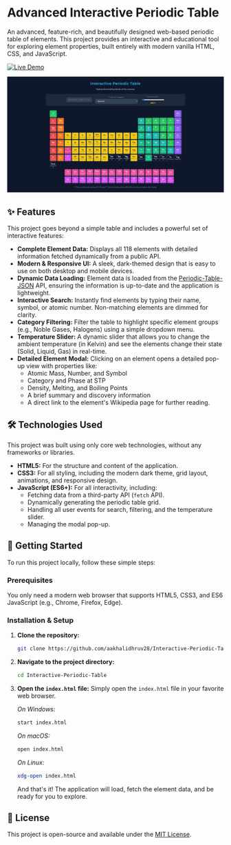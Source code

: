# Advanced Interactive Periodic Table

An advanced, feature-rich, and beautifully designed web-based periodic table of elements. This project provides an interactive and educational tool for exploring element properties, built entirely with modern vanilla HTML, CSS, and JavaScript.

[![Live Demo](https://img.shields.io/badge/Live_Demo-View_Here-blue?style=for-the-badge&logo=github)](https://aakhalidhruv28.github.io/Interactive-Periodic-Table/)

![Project Screenshot](./Screenshot.png)

## ✨ Features

This project goes beyond a simple table and includes a powerful set of interactive features:

*   **Complete Element Data:** Displays all 118 elements with detailed information fetched dynamically from a public API.
*   **Modern & Responsive UI:** A sleek, dark-themed design that is easy to use on both desktop and mobile devices.
*   **Dynamic Data Loading:** Element data is loaded from the [Periodic-Table-JSON](https://raw.githubusercontent.com/Bowserinator/Periodic-Table-JSON/master/PeriodicTableJSON.json) API, ensuring the information is up-to-date and the application is lightweight.
*   **Interactive Search:** Instantly find elements by typing their name, symbol, or atomic number. Non-matching elements are dimmed for clarity.
*   **Category Filtering:** Filter the table to highlight specific element groups (e.g., Noble Gases, Halogens) using a simple dropdown menu.
*   **Temperature Slider:** A dynamic slider that allows you to change the ambient temperature (in Kelvin) and see the elements change their state (Solid, Liquid, Gas) in real-time.
*   **Detailed Element Modal:** Clicking on an element opens a detailed pop-up view with properties like:
    *   Atomic Mass, Number, and Symbol
    *   Category and Phase at STP
    *   Density, Melting, and Boiling Points
    *   A brief summary and discovery information
    *   A direct link to the element's Wikipedia page for further reading.

## 🛠️ Technologies Used

This project was built using only core web technologies, without any frameworks or libraries.

*   **HTML5:** For the structure and content of the application.
*   **CSS3:** For all styling, including the modern dark theme, grid layout, animations, and responsive design.
*   **JavaScript (ES6+):** For all interactivity, including:
    *   Fetching data from a third-party API (`fetch` API).
    *   Dynamically generating the periodic table grid.
    *   Handling all user events for search, filtering, and the temperature slider.
    *   Managing the modal pop-up.

## 🚀 Getting Started

To run this project locally, follow these simple steps:

### Prerequisites

You only need a modern web browser that supports HTML5, CSS3, and ES6 JavaScript (e.g., Chrome, Firefox, Edge).

### Installation & Setup

1.  **Clone the repository:**
    ```bash
    git clone https://github.com/aakhalidhruv28/Interactive-Periodic-Table.git
    ```
2.  **Navigate to the project directory:**
    ```bash
    cd Interactive-Periodic-Table
    ```
3.  **Open the `index.html` file:**
    Simply open the `index.html` file in your favorite web browser.

    *On Windows:*
    ```bash
    start index.html
    ```
    *On macOS:*
    ```bash
    open index.html
    ```
    *On Linux:*
    ```bash
    xdg-open index.html
    ```

    And that's it! The application will load, fetch the element data, and be ready for you to explore.

## 📜 License

This project is open-source and available under the [MIT License](LICENSE).
